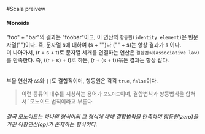 #Scala preivew

#### Monoids

"foo" + "bar"의 결과는 "foobar"이고, 이 연산의 `항등원(identity element)`은 빈문자열("")이다. 즉, 문자열 s에 대하여 (s + "")나 ("" + s)는 항상 결과가 s 이다.<br>
더 나아가서, (r + s + t)로 문자열 세개를 연결하는 연산은 `결합법칙(associative law)`를 만족한다. 즉, ((r + s) + t)로 하든, (r + (s + t))묶든 결과는 항상 같다. <br>
<br>
<br>
부울 연산자 `&&`와 `||`도 결합적이며, 항등원은 각각 `true`, `false`이다.<br>
> 이런 종류의 대수를 지칭하는 용어가 `모노이드`이며, 결합법칙과 항등법칙을 합쳐서 `모노이드 법칙이라고 부른다.

###### 결국 모노이드는 하나의 형식이되 그 형식에 대해 결합법칙을 만족하며 항등원(zero)을 가진 이항연산(op)가 존재하는 형식이다.
